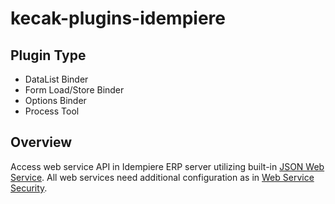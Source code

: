 # kecak-plugins-idempiere

## Plugin Type
- DataList Binder
- Form Load/Store Binder
- Options Binder
- Process Tool

## Overview
Access web service API in Idempiere ERP server utilizing built-in [JSON Web Service](https://wiki.idempiere.org/en/NF9_JSON_Web_Services). All web services need additional configuration as in [Web Service Security](https://wiki.idempiere.org/en/Web_Services_Security).
